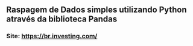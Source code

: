 ## Raspagem de Dados simples utilizando Python através da biblioteca Pandas

### Site: https://br.investing.com/ 

